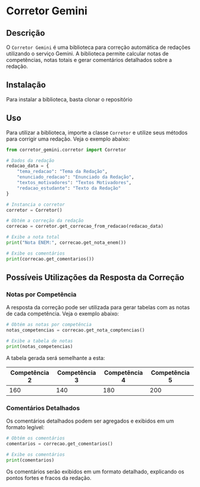 # Corretor Gemini

## Descrição
O `Corretor Gemini` é uma biblioteca para correção automática de redações utilizando o serviço Gemini. A biblioteca permite calcular notas de competências, notas totais e gerar comentários detalhados sobre a redação.

## Instalação
Para instalar a biblioteca, basta clonar o repositório

## Uso
Para utilizar a biblioteca, importe a classe `Corretor` e utilize seus métodos para corrigir uma redação. Veja o exemplo abaixo:

```python
from corretor_gemini.corretor import Corretor

# Dados da redação
redacao_data = {
    "tema_redacao": "Tema da Redação",
    "enunciado_redacao": "Enunciado da Redação",
    "textos_motivadores": "Textos Motivadores",
    "redacao_estudante": "Texto da Redação"
}

# Instancia o corretor
corretor = Corretor()

# Obtém a correção da redação
correcao = corretor.get_correcao_from_redacao(redacao_data)

# Exibe a nota total
print("Nota ENEM:", correcao.get_nota_enem())

# Exibe os comentários
print(correcao.get_comentarios())
```

## Possíveis Utilizações da Resposta da Correção

### Notas por Competência
A resposta da correção pode ser utilizada para gerar tabelas com as notas de cada competência. Veja o exemplo abaixo:

```python
# Obtém as notas por competência
notas_competencias = correcao.get_nota_comptencias()

# Exibe a tabela de notas
print(notas_competencias)
```

A tabela gerada será semelhante a esta:

| Competência 2 | Competência 3 | Competência 4 | Competência 5 |
|---------------|---------------|---------------|---------------|
| 160           | 140           | 180           | 200           |

### Comentários Detalhados
Os comentários detalhados podem ser agregados e exibidos em um formato legível:

```python
# Obtém os comentários
comentarios = correcao.get_comentarios()

# Exibe os comentários
print(comentarios)
```

Os comentários serão exibidos em um formato detalhado, explicando os pontos fortes e fracos da redação.
